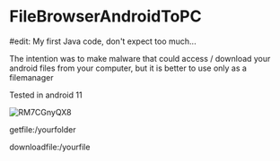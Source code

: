 # FileBrowserAndroidToPC
#edit: My first Java code, don't expect too much...

The intention was to make malware that could access / download your android files from your computer, but it is better to use only as a filemanager

Tested in android 11

![RM7CGnyQX8](https://user-images.githubusercontent.com/34588988/119449305-de2fe180-bd08-11eb-960b-c28ec5a6b0f5.png)

getfile:/yourfolder

downloadfile:/yourfile
